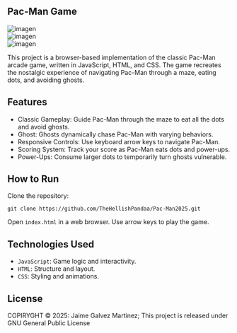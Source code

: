 ## Pac-Man Game

![imagen](https://github.com/user-attachments/assets/819ae954-c5e6-4a71-805c-d6e81f106a62)
<br>
![imagen](https://github.com/user-attachments/assets/2f8170c1-e740-431b-a5ac-c816052e081c)
<br>
![imagen](https://github.com/user-attachments/assets/68e1f292-f9c2-4508-a3d7-f21049d12eaa)



This project is a browser-based implementation of the classic Pac-Man arcade game, written in JavaScript, HTML, and CSS. The game recreates the nostalgic experience of navigating Pac-Man through a maze, eating dots, and avoiding ghosts.

## Features
- Classic Gameplay: Guide Pac-Man through the maze to eat all the dots and avoid ghosts.
- Ghost: Ghosts dynamically chase Pac-Man with varying behaviors.
- Responsive Controls: Use keyboard arrow keys to navigate Pac-Man.
- Scoring System: Track your score as Pac-Man eats dots and power-ups.
- Power-Ups: Consume larger dots to temporarily turn ghosts vulnerable.
  
## How to Run

   Clone the repository:

    git clone https://github.com/TheHellishPandaa/Pac-Man2025.git

 Open ``` index.html ``` in a web browser.
 Use arrow keys to play the game.

## Technologies Used

  - ```JavaScript```: Game logic and interactivity.
  - ```HTML```: Structure and layout.
  - ```CSS```: Styling and animations.

## License

COPIRYGHT &COPY; 2025: Jaime Galvez Martinez; This project is released under GNU General Public License
